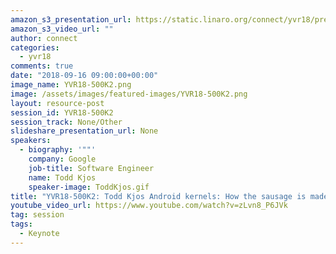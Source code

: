 ```yaml
---
amazon_s3_presentation_url: https://static.linaro.org/connect/yvr18/presentations/yvr18-500k2.pdf
amazon_s3_video_url: ""
author: connect
categories:
  - yvr18
comments: true
date: "2018-09-16 09:00:00+00:00"
image_name: YVR18-500K2.png
image: /assets/images/featured-images/YVR18-500K2.png
layout: resource-post
session_id: YVR18-500K2
session_track: None/Other
slideshare_presentation_url: None
speakers:
  - biography: '""'
    company: Google
    job-title: Software Engineer
    name: Todd Kjos
    speaker-image: ToddKjos.gif
title: "YVR18-500K2: Todd Kjos Android kernels: How the sausage is made"
youtube_video_url: https://www.youtube.com/watch?v=zLvn8_P6JVk
tag: session
tags:
  - Keynote
---
```

